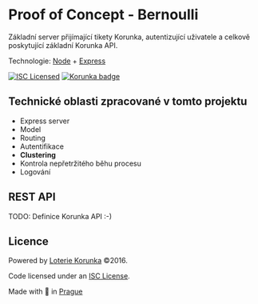 # Proof of Concept - Bernoulli

Základní server přijímající tikety Korunka, autentizující uživatele a celkově poskytující základní Korunka API.

Technologie: [Node](https://github.com/nodejs/node) + [Express](https://github.com/expressjs/express)

[![ISC Licensed](https://img.shields.io/badge/license-ISC-0b7dbe.svg)](https://spdx.org/licenses/ISC)
[![Korunka badge](https://img.shields.io/badge/powered%20by-Loterie%20Korunka-edbf1f.svg)](https://www.korunka.eu/)



## Technické oblasti zpracované v tomto projektu

  * Express server
  * Model
  * Routing
  * Autentifikace
  * **Clustering**
  * Kontrola nepřetržitého běhu procesu
  * Logování



## REST API

TODO: Definice Korunka API :-)



## Licence

Powered by [Loterie Korunka](https://www.korunka.eu) &copy;2016.

Code licensed under an [ISC License](https://github.com/korunka/obed-o-bot/blob/master/LICENSE).

Made with :yellow_heart: in [Prague](https://mapy.cz/s/jfYj)
